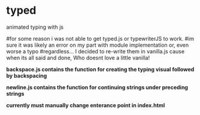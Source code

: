 # typed
animated typing with js 

#for some reason i was not able to get typed.js or typewriterJS to work. 
#im sure it was likely an error on my part with module implementation or, even worse a typo
#regardless... I decided to re-write them in vanilla.js cause when its all said and done, Who doesnt love a little vanilla!

**backspace.js contains the function for creating the typing visual followed by backspacing**




**newline.js contains the function for continuing strings under preceding strings**




**currently must manually change enterance point in index.html**
